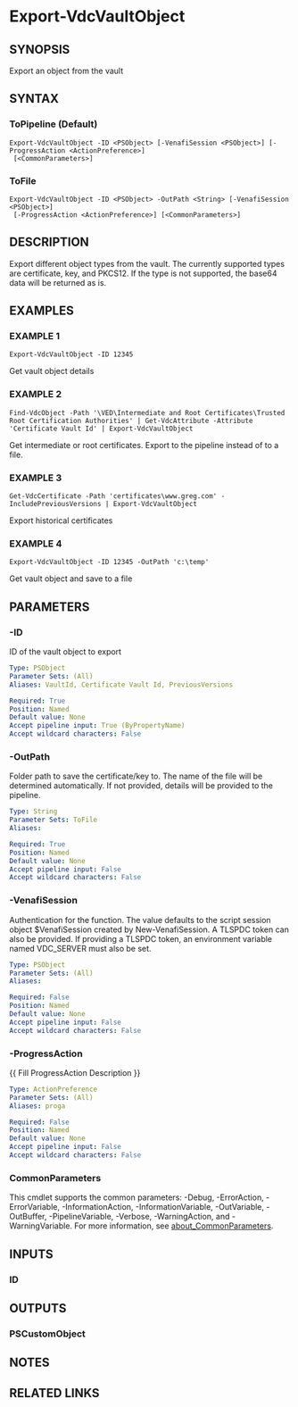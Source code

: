 # Export-VdcVaultObject

## SYNOPSIS
Export an object from the vault

## SYNTAX

### ToPipeline (Default)
```
Export-VdcVaultObject -ID <PSObject> [-VenafiSession <PSObject>] [-ProgressAction <ActionPreference>]
 [<CommonParameters>]
```

### ToFile
```
Export-VdcVaultObject -ID <PSObject> -OutPath <String> [-VenafiSession <PSObject>]
 [-ProgressAction <ActionPreference>] [<CommonParameters>]
```

## DESCRIPTION
Export different object types from the vault.
The currently supported types are certificate, key, and PKCS12.
If the type is not supported, the base64 data will be returned as is.

## EXAMPLES

### EXAMPLE 1
```
Export-VdcVaultObject -ID 12345
```

Get vault object details

### EXAMPLE 2
```
Find-VdcObject -Path '\VED\Intermediate and Root Certificates\Trusted Root Certification Authorities' | Get-VdcAttribute -Attribute 'Certificate Vault Id' | Export-VdcVaultObject
```

Get intermediate or root certificates. 
Export to the pipeline instead of to a file.

### EXAMPLE 3
```
Get-VdcCertificate -Path 'certificates\www.greg.com' -IncludePreviousVersions | Export-VdcVaultObject
```

Export historical certificates

### EXAMPLE 4
```
Export-VdcVaultObject -ID 12345 -OutPath 'c:\temp'
```

Get vault object and save to a file

## PARAMETERS

### -ID
ID of the vault object to export

```yaml
Type: PSObject
Parameter Sets: (All)
Aliases: VaultId, Certificate Vault Id, PreviousVersions

Required: True
Position: Named
Default value: None
Accept pipeline input: True (ByPropertyName)
Accept wildcard characters: False
```

### -OutPath
Folder path to save the certificate/key to. 
The name of the file will be determined automatically.
If not provided, details will be provided to the pipeline.

```yaml
Type: String
Parameter Sets: ToFile
Aliases:

Required: True
Position: Named
Default value: None
Accept pipeline input: False
Accept wildcard characters: False
```

### -VenafiSession
Authentication for the function.
The value defaults to the script session object $VenafiSession created by New-VenafiSession.
A TLSPDC token can also be provided.
If providing a TLSPDC token, an environment variable named VDC_SERVER must also be set.

```yaml
Type: PSObject
Parameter Sets: (All)
Aliases:

Required: False
Position: Named
Default value: None
Accept pipeline input: False
Accept wildcard characters: False
```

### -ProgressAction
{{ Fill ProgressAction Description }}

```yaml
Type: ActionPreference
Parameter Sets: (All)
Aliases: proga

Required: False
Position: Named
Default value: None
Accept pipeline input: False
Accept wildcard characters: False
```

### CommonParameters
This cmdlet supports the common parameters: -Debug, -ErrorAction, -ErrorVariable, -InformationAction, -InformationVariable, -OutVariable, -OutBuffer, -PipelineVariable, -Verbose, -WarningAction, and -WarningVariable. For more information, see [about_CommonParameters](http://go.microsoft.com/fwlink/?LinkID=113216).

## INPUTS

### ID
## OUTPUTS

### PSCustomObject
## NOTES

## RELATED LINKS
